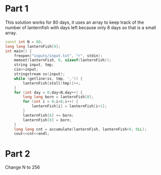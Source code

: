

# Part 1

This solution works for 80 days, it uses an array to keep track of the number of lanternfish with days left because only 8 days so that is a small array.  

```c++
const int N = 80;
long long lanternFish[9];
int main() {
    freopen("inputs/input.txt", "r", stdin);
    memset(lanternFish, 0, sizeof(lanternFish));
    string input, tmp;
    cin>>input;
    stringstream ss(input);
    while (getline(ss, tmp, ',')) {
        lanternFish[stoll(tmp)]++;
    }
    for (int day = 0;day<N;day++) {
        long long born = lanternFish[0];
        for (int i = 0;i<8;i++) {
            lanternFish[i] = lanternFish[i+1];
        }
        lanternFish[6] += born;
        lanternFish[8] = born;
    }
    long long cnt = accumulate(lanternFish, lanternFish+9, 0LL);
    cout<<cnt<<endl;
```

# Part 2

Change N  to 256